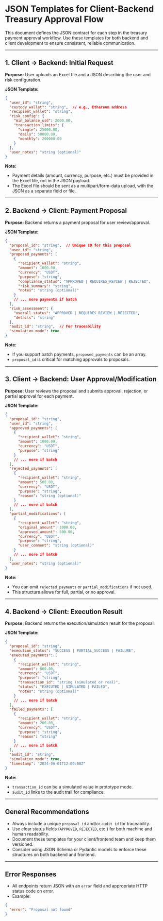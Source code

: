 # JSON Templates for Client-Backend Treasury Approval Flow

This document defines the JSON contract for each step in the treasury payment approval workflow. Use these templates for both backend and client development to ensure consistent, reliable communication.

---

## 1. Client → Backend: Initial Request

**Purpose:**
User uploads an Excel file and a JSON describing the user and risk configuration.

**JSON Template:**
```json
{
  "user_id": "string",
  "custody_wallet": "string",  // e.g., Ethereum address
  "recipient_wallet": "string",
  "risk_config": {
    "min_balance_usd": 2000.00,
    "transaction_limits": {
      "single": 25000.00,
      "daily": 50000.00,
      "monthly": 200000.00
    }
  },
  "user_notes": "string (optional)"
}
```
**Note:**
- Payment details (amount, currency, purpose, etc.) must be provided in the Excel file, not in the JSON payload.
- The Excel file should be sent as a multipart/form-data upload, with the JSON as a separate field or file.

---

## 2. Backend → Client: Payment Proposal

**Purpose:**
Backend returns a payment proposal for user review/approval.

**JSON Template:**
```json
{
  "proposal_id": "string",  // Unique ID for this proposal
  "user_id": "string",
  "proposed_payments": [
    {
      "recipient_wallet": "string",
      "amount": 1000.00,
      "currency": "USDT",
      "purpose": "string",
      "compliance_status": "APPROVED | REQUIRES_REVIEW | REJECTED",
      "risk_summary": "string",
      "notes": "string (optional)"
    }
    // ... more payments if batch
  ],
  "risk_assessment": {
    "overall_status": "APPROVED | REQUIRES_REVIEW | REJECTED",
    "details": "string"
  },
  "audit_id": "string",  // For traceability
  "simulation_mode": true
}
```
**Note:**
- If you support batch payments, `proposed_payments` can be an array.
- `proposal_id` is critical for matching approvals to proposals.

---

## 3. Client → Backend: User Approval/Modification

**Purpose:**
User reviews the proposal and submits approval, rejection, or partial approval for each payment.

**JSON Template:**
```json
{
  "proposal_id": "string",
  "user_id": "string",
  "approved_payments": [
    {
      "recipient_wallet": "string",
      "amount": 1000.00,
      "currency": "USDT",
      "purpose": "string"
    }
    // ... more if batch
  ],
  "rejected_payments": [
    {
      "recipient_wallet": "string",
      "amount": 500.00,
      "currency": "USDT",
      "purpose": "string",
      "reason": "string (optional)"
    }
    // ... more if batch
  ],
  "partial_modifications": [
    {
      "recipient_wallet": "string",
      "original_amount": 1000.00,
      "approved_amount": 800.00,
      "currency": "USDT",
      "purpose": "string",
      "user_comment": "string (optional)"
    }
    // ... more if batch
  ],
  "user_notes": "string (optional)"
}
```
**Note:**
- You can omit `rejected_payments` or `partial_modifications` if not used.
- This structure allows for full, partial, or no approval.

---

## 4. Backend → Client: Execution Result

**Purpose:**
Backend returns the execution/simulation result for the proposal.

**JSON Template:**
```json
{
  "proposal_id": "string",
  "execution_status": "SUCCESS | PARTIAL_SUCCESS | FAILURE",
  "executed_payments": [
    {
      "recipient_wallet": "string",
      "amount": 800.00,
      "currency": "USDT",
      "purpose": "string",
      "transaction_id": "string (simulated or real)",
      "status": "EXECUTED | SIMULATED | FAILED",
      "notes": "string (optional)"
    }
    // ... more if batch
  ],
  "failed_payments": [
    {
      "recipient_wallet": "string",
      "amount": 200.00,
      "currency": "USDT",
      "purpose": "string",
      "reason": "string"
    }
    // ... more if batch
  ],
  "audit_id": "string",
  "simulation_mode": true,
  "timestamp": "2024-06-01T12:00:00Z"
}
```
**Note:**
- `transaction_id` can be a simulated value in prototype mode.
- `audit_id` links to the audit trail for compliance.

---

## General Recommendations
- Always include a unique `proposal_id` and/or `audit_id` for traceability.
- Use clear status fields (`APPROVED`, `REJECTED`, etc.) for both machine and human readability.
- Document these templates for your client/frontend team and keep them versioned.
- Consider using JSON Schema or Pydantic models to enforce these structures on both backend and frontend. 

---

## Error Responses
- All endpoints return JSON with an `error` field and appropriate HTTP status code on error.
- Example:
```json
{
  "error": "Proposal not found"
}
``` 